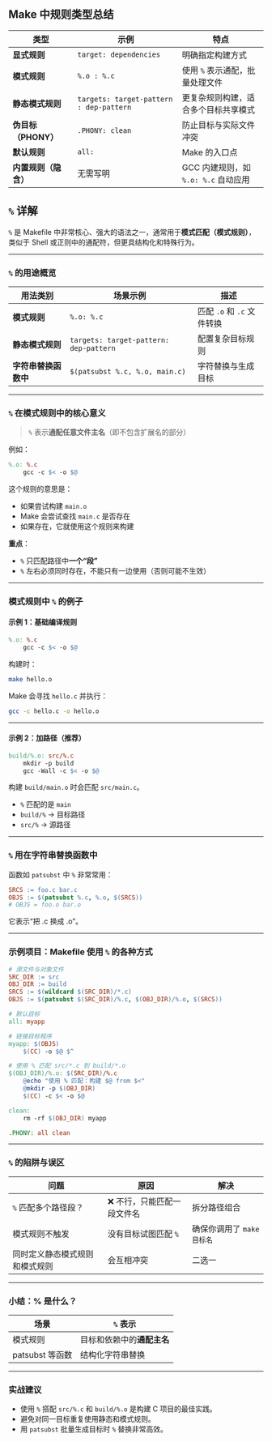 
## Make 中规则类型总结

| 类型                 | 示例                                    | 特点                                 |
| -------------------- | --------------------------------------- | ------------------------------------ |
| **显式规则**         | `target: dependencies`                  | 明确指定构建方式                     |
| **模式规则**         | `%.o : %.c`                             | 使用 `%` 表示通配，批量处理文件      |
| **静态模式规则**     | `targets: target-pattern : dep-pattern` | 更复杂规则构建，适合多个目标共享模式 |
| **伪目标（PHONY）**  | `.PHONY: clean`                         | 防止目标与实际文件冲突               |
| **默认规则**         | `all:`                                  | Make 的入口点                        |
| **内置规则（隐含）** | 无需写明                                | GCC 内建规则，如 `%.o: %.c` 自动应用 |


## `%` 详解

`%` 是 Makefile 中非常核心、强大的语法之一，通常用于**模式匹配（模式规则）**，
类似于 Shell 或正则中的通配符，但更具结构化和特殊行为。

---

### `%` 的用途概览

| 用法类别             | 场景示例                               | 描述                       |
| -------------------- | -------------------------------------- | -------------------------- |
| **模式规则**         | `%.o: %.c`                             | 匹配 `.o` 和 `.c` 文件转换 |
| **静态模式规则**     | `targets: target-pattern: dep-pattern` | 配置复杂目标规则           |
| **字符串替换函数中** | `$(patsubst %.c, %.o, main.c)`         | 字符替换与生成目标         |

---

### `%` 在模式规则中的核心意义

> `%` 表示**通配任意文件主名**（即不包含扩展名的部分）

例如：

```makefile
%.o: %.c
	gcc -c $< -o $@
```

这个规则的意思是：
* 如果尝试构建 `main.o`
* Make 会尝试查找 `main.c` 是否存在
* 如果存在，它就使用这个规则来构建

**重点**：
* `%` 只匹配路径中**一个“段”**
* `%` 左右必须同时存在，不能只有一边使用（否则可能不生效）

---

### 模式规则中 `%` 的例子

#### 示例 1：基础编译规则

```makefile
%.o: %.c
	gcc -c $< -o $@
```

构建时：

```bash
make hello.o
```

Make 会寻找 `hello.c` 并执行：

```bash
gcc -c hello.c -o hello.o
```

---

#### 示例 2：加路径（推荐）

```makefile
build/%.o: src/%.c
	mkdir -p build
	gcc -Wall -c $< -o $@
```

构建 `build/main.o` 时会匹配 `src/main.c`。

* `%` 匹配的是 `main`
* `build/%` → 目标路径
* `src/%`  → 源路径

---

### `%` 用在字符串替换函数中

函数如 `patsubst` 中 `%` 非常常用：

```makefile
SRCS := foo.c bar.c
OBJS := $(patsubst %.c, %.o, $(SRCS))
# OBJS = foo.o bar.o
```

它表示“把 .c 换成 .o”。

---

### 示例项目：Makefile 使用 `%` 的各种方式

```makefile
# 源文件与对象文件
SRC_DIR := src
OBJ_DIR := build
SRCS := $(wildcard $(SRC_DIR)/*.c)
OBJS := $(patsubst $(SRC_DIR)/%.c, $(OBJ_DIR)/%.o, $(SRCS))

# 默认目标
all: myapp

# 链接目标程序
myapp: $(OBJS)
	$(CC) -o $@ $^

# 使用 % 匹配 src/*.c 到 build/*.o
$(OBJ_DIR)/%.o: $(SRC_DIR)/%.c
	@echo "使用 % 匹配：构建 $@ from $<"
	@mkdir -p $(OBJ_DIR)
	$(CC) -c $< -o $@

clean:
	rm -rf $(OBJ_DIR) myapp

.PHONY: all clean
```

---

### `%` 的陷阱与误区

| 问题                           | 原因                        | 解决                       |
| ------------------------------ | --------------------------- | -------------------------- |
| `%` 匹配多个路径段？           | ❌ 不行，只能匹配一段文件名 | 拆分路径组合               |
| 模式规则不触发                 | 没有目标试图匹配 `%`        | 确保你调用了 `make 目标名` |
| 同时定义静态模式规则和模式规则 | 会互相冲突                  | 二选一                     |

---

### 小结：% 是什么？

| 场景            | `%` 表示                   |
| --------------- | -------------------------- |
| 模式规则        | 目标和依赖中的**通配主名** |
| patsubst 等函数 | 结构化字符串替换           |

---

### 实战建议

* 使用 `%` 搭配 `src/%.c` 和 `build/%.o` 是构建 C 项目的最佳实践。
* 避免对同一目标重复使用静态和模式规则。
* 用 `patsubst` 批量生成目标时 `%` 替换非常高效。

